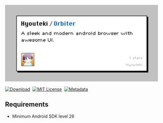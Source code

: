 ![Orbiter banner image](https://github.com/Hyouteki/Orbiter/blob/main/orbiter_banner_image.jpg)

[![Download][download-shield]][download-url]&nbsp;
[![MIT License][license-shield]][license-url]&nbsp;
[![Metadata][metadata-shield]][metadata-url]

[license-shield]: https://img.shields.io/github/license/hyouteki/Orbiter.svg?style=for-the-badge
[license-url]: https://github.com/hyouteki/Orbiter/blob/main/LICENSE.md
[download-shield]: https://img.shields.io/badge/Click%20to%20download%20the-Orbiter-purple?style=for-the-badge
[download-url]: https://github.com/Hyouteki/Orbiter/raw/main/Orbiter.apk
[metadata-shield]: https://img.shields.io/badge/Metadata-red?style=for-the-badge
[metadata-url]: https://github.com/Hyouteki/Orbiter/raw/main/output-metadata.json

## Requirements
- Minimum Android SDK level 26 
